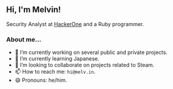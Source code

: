 <h2> Hi, I'm Melvin!</h2> 
Security Analyst at <a href="http://www.hackerone.com">HackerOne</a> and a Ruby programmer.

### About me... 
- 🔭 I’m currently working on several public and private projects.
- 🌱 I’m currently learning Japanese. 
- 👯 I’m looking to collaborate on projects related to Steam.
- 📫 How to reach me: `hi@melv.in`. 
- 😄 Pronouns: he/him.
